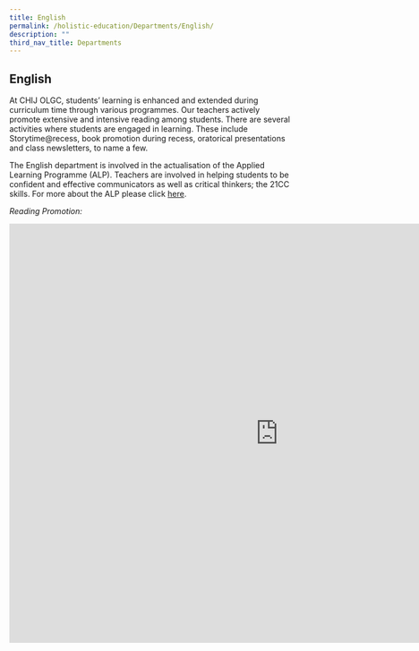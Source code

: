 ```yaml
---
title: English
permalink: /holistic-education/Departments/English/
description: ""
third_nav_title: Departments
---
```

## English 

At CHIJ OLGC, students’ learning is enhanced and extended during curriculum time through various programmes. Our teachers actively promote extensive and intensive reading among students. There are several activities where students are engaged in learning. These include Storytime@recess, book promotion during recess, oratorical presentations and class newsletters, to name a few.  
  
The English department is involved in the actualisation of the Applied Learning Programme (ALP). Teachers are involved in helping students to be confident and effective communicators as well as critical thinkers; the 21CC skills. For more about the ALP please click&nbsp;[here](https://chijourladyofgoodcounsel.moe.edu.sg/school-experience/school-wide-programmes/applied-learning-programme-alp).  
 
_Reading Promotion:_
	
<iframe allowfullscreen="true" height="749" width="960" frameborder="0" src="https://docs.google.com/presentation/d/e/2PACX-1vQHs02w0_8PCq0iO3qP362ladB2UZ7fIBXuhbFQX_c1d9H4gU3e7VtD1V9BzSE_JQvTaCiTCsttZsbT/embed?start=false&amp;loop=false&amp;delayms=3000"></iframe>